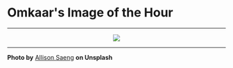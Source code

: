 # Omkaar's Image of the Hour

---

<div align="center">

<a href="https://unsplash.com/photos/yellow-gradient-background-with-soft-flowing-curves-vP1uxYV5kgE">
  <img src="https://images.unsplash.com/photo-1748164685747-0e5107e84cf7?crop=entropy&cs=tinysrgb&fit=max&fm=jpg&ixid=M3w3NjA2Nzh8MHwxfHJhbmRvbXx8fHx8fHx8fDE3NTEwOTA0MDB8&ixlib=rb-4.1.0&q=80&w=1080" style="max-width:100%; height:auto;">
</a>



</div>

---

**Photo by** [Allison Saeng](https://unsplash.com/@allisonsaeng) **on Unsplash**
